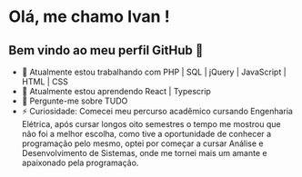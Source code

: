 # Olá, me chamo Ivan ! 
## Bem vindo ao meu perfil GitHub 👋

- 🔭 Atualmente estou trabalhando com PHP | SQL | jQuery | JavaScript | HTML | CSS
- 🌱 Atualmente estou aprendendo React | Typescrip
- 💬 Pergunte-me sobre TUDO
- ⚡ Curiosidade: Comecei meu percurso acadêmico cursando Engenharia Elétrica, após cursar longos oito semestres o tempo me mostrou que não foi a melhor escolha, como tive a oportunidade de conhecer a programação pelo mesmo, optei por começar a cursar Análise e Desenvolvimento de Sistemas, onde me tornei mais um amante e apaixonado pela programação.



